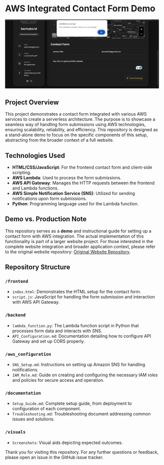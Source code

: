 # AWS Integrated Contact Form Demo
![outcome](visuals/results.png)
## Project Overview

This project demonstrates a contact form integrated with various AWS services to create a serverless architecture. The purpose is to showcase a seamless way of handling form submissions using AWS technologies, ensuring scalability, reliability, and efficiency. This repository is designed as a stand-alone demo to focus on the specific components of this setup, abstracting from the broader context of a full website.

## Technologies Used

- **HTML/CSS/JavaScript**: For the frontend contact form and client-side scripting.
- **AWS Lambda**: Used to process the form submissions.
- **AWS API Gateway**: Manages the HTTP requests between the frontend and Lambda functions.
- **AWS Simple Notification Service (SNS)**: Utilized for sending notifications upon form submissions.
- **Python**: Programming language used for the Lambda function.

## Demo vs. Production Note

This repository serves as a **demo** and instructional guide for setting up a contact form with AWS integration. The actual implementation of this functionality is part of a larger website project. For those interested in the complete website integration and broader application context, please refer to the original website repository: [Original Website Repository](https://github.com/xsechaba/sechabam-portfolio).

## Repository Structure

### `/frontend`
- `index.html`: Demonstrates the HTML setup for the contact form.
- `script.js`: JavaScript for handling the form submission and interaction with AWS API Gateway.

### `/backend`
- `lambda_function.py`: The Lambda function script in Python that processes form data and interacts with SNS.
- `API_Configuration.md`: Documentation detailing how to configure API Gateway and set up CORS properly.

### `/aws_configuration`
- `SNS_Setup.md`: Instructions on setting up Amazon SNS for handling notifications.
- `IAM_Role.md`: Guide on creating and configuring the necessary IAM roles and policies for secure access and operation.

### `/documentation`
- `Setup_Guide.md`: Complete setup guide, from deployment to configuration of each component.
- `Troubleshooting.md`: Troubleshooting document addressing common issues and solutions.

### `/visuals`
- `Screenshots`: Visual aids depicting expected outcomes.

Thank you for visiting this repository. For any further questions or feedback, please open an issue in the GitHub issue tracker.

